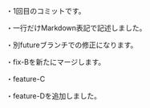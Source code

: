 ・1回目のコミットです。

・一行だけMarkdown表記で記述しました。

・別futureブランチでの修正になります。

・fix-Bを新たにマージします。

・feature-C


・feature-Dを追加しました。